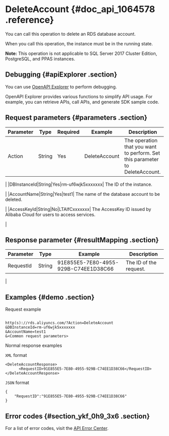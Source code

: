 # DeleteAccount {#doc_api_1064578 .reference}

You can call this operation to delete an RDS database account.

When you call this operation, the instance must be in the running state.

**Note:** This operation is not applicable to SQL Server 2017 Cluster Edition, PostgreSQL, and PPAS instances.

## Debugging {#apiExplorer .section}

You can use [OpenAPI Explorer](https://api.aliyun.com/#product=Rds&api=DeleteAccount) to perform debugging.

OpenAPI Explorer provides various functions to simplify API usage. For example, you can retrieve APIs, call APIs, and generate SDK sample code.

## Request parameters {#parameters .section}

|Parameter|Type|Required|Example|Description|
|---------|----|--------|-------|-----------|
|Action|String|Yes|DeleteAccount| The operation that you want to perform. Set this parameter to DeleteAccount.

 |
|DBInstanceId|String|Yes|rm-uf6wjk5xxxxxxx| The ID of the instance.

 |
|AccountName|String|Yes|test1| The name of the database account to be deleted.

 |
|AccessKeyId|String|No|LTAIfCxxxxxxx| The AccessKey ID issued by Alibaba Cloud for users to access services.

 |

## Response parameter {#resultMapping .section}

|Parameter|Type|Example|Description|
|---------|----|-------|-----------|
|RequestId|String|91E855E5-7E80-4955-929B-C74EE1D38C66| The ID of the request.

 |

## Examples {#demo .section}

Request example

``` {#request_demo}

http(s)://rds.aliyuncs.com/?Action=DeleteAccount
&DBInstanceId=rm-uf6wjk5xxxxxxx
&AccountName=test1
&<Common request parameters>
```

Normal response examples

`XML` format

``` {#codeblock_mzw_ek3_wxh}
<DeleteAccountResponse>
	  <RequestID>91E855E5-7E80-4955-929B-C74EE1D38C66</RequestID></DeleteAccountResponse>
```

`JSON` format

``` {#codeblock_uvb_mde_rrf}
{
	"RequestID":"91E855E5-7E80-4955-929B-C74EE1D38C66"
}
```

## Error codes {#section_ykf_0h9_3x6 .section}

For a list of error codes, visit the [API Error Center](https://error-center.alibabacloud.com/status/product/Rds).

